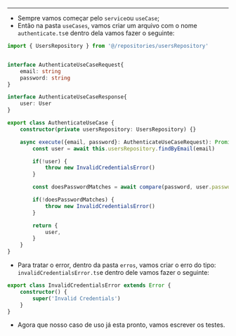 ___
- Sempre vamos começar pelo `service`ou `useCase`;
- Então na pasta `useCases`, vamos criar um arquivo com o nome `authenticate.ts`e dentro dela vamos fazer o seguinte:
```ts
import { UsersRepository } from '@/repositories/usersRepository'


interface AuthenticateUseCaseRequest{
	email: string
	password: string
}

interface AuthenticateUseCaseResponse{
	user: User
}

export class AuthenticateUseCase {
	constructor(private usersRepository: UsersRepository) {}

	async execute({email, password}: AuthenticateUseCaseRequest): Promise<AuthenticateUseResponse> {
		const user = await this.usersRepository.findByEmail(email)

		if(!user) {
			throw new InvalidCredentialsError()
		}

		const doesPasswordMatches = await compare(password, user.password)

		if(!doesPasswordMatches) {
			throw new InvalidCredentialsError()
		}

		return {
			user,
		}
	}
}
```
- Para tratar o error, dentro da pasta `erros`, vamos criar o erro do tipo: `invalidCredentialsError.ts`e dentro dele vamos fazer o seguinte:
```ts
export class InvalidCredentialsError extends Error {
	constructor() {
		super('Invalid Credentials')
	}
}
```
- Agora que nosso caso de uso já esta pronto, vamos escrever os testes.
